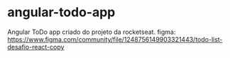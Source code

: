 # angular-todo-app
Angular ToDo app criado do projeto da rocketseat. figma: https://www.figma.com/community/file/1248756149903321443/todo-list-desafio-react-copy
